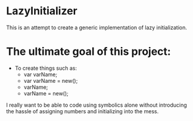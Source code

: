 # LazyInitializer
This is an attempt to create a generic implementation of lazy initialization.

# The ultimate goal of this project:

- To create things such as:
  - var varName;
  - var varName = new();
  - varName;
  - varName = new();
  
 I really want to be able to code using symbolics alone without introducing the hassle of assigning numbers and initializing into the mess.
